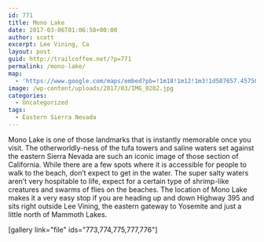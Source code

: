```yaml
---
id: 771
title: Mono Lake
date: 2017-03-06T01:06:58+00:00
author: scott
excerpt: Lee Vining, Ca
layout: post
guid: http://trailcoffee.net/?p=771
permalink: /mono-lake/
map:
  - 'https://www.google.com/maps/embed?pb=!1m18!1m12!1m3!1d507657.45750941185!2d-119.35931930556949!3d37.97918601978354!2m3!1f0!2f0!3f0!3m2!1i1024!2i768!4f13.1!3m3!1m2!1s0x0%3A0xa07f06d469f423ae!2sMono+Lake+Tufa+State+Natural+Reserve!5e1!3m2!1sen!2sus!4v1488762309324'
image: /wp-content/uploads/2017/03/IMG_0202.jpg
categories:
  - Uncategorized
tags:
  - Eastern Sierra Nevada
---
```

<p>Mono Lake is one of those landmarks that is instantly memorable once you visit. The otherworldly-ness of the tufa towers and saline waters set against the eastern Sierra Nevada are such an iconic image of those section of California. While there are a few spots where it is accessible for people to walk to the beach, don’t expect to get in the water. The super salty waters aren’t very hospitable to life, expect for a certain type of shrimp-like creatures and swarms of flies on the beaches. The location of Mono Lake makes it a very easy stop if you are heading up and down Highway 395 and sits right outside Lee Vining, the eastern gateway to Yosemite and just a little north of Mammoth Lakes.</p>

[gallery link="file" ids="773,774,775,777,776"]